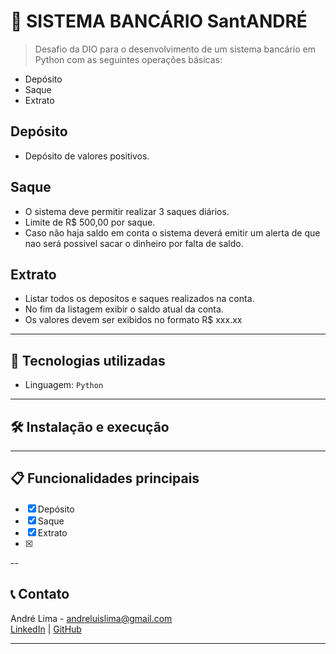 
# 📌 SISTEMA BANCÁRIO SantANDRÉ

> Desafio da DIO para o desenvolvimento de um sistema bancário em Python com as seguintes operações básicas:
* Depósito
* Saque 
* Extrato

## Depósito
* Depósito de valores positivos.

## Saque
* O sistema deve permitir realizar 3 saques diários.
* Limite de R$ 500,00 por saque.
* Caso não haja saldo em conta o sistema deverá emitir um alerta de que nao será possivel sacar o dinheiro
por falta de saldo.

## Extrato
* Listar todos os depositos e saques realizados na conta.
* No fim da listagem exibir o saldo atual da conta.
* Os valores devem ser exibidos no formato R$ xxx.xx

---

## 🚀 Tecnologias utilizadas

- Linguagem: `Python`

---

## 🛠️ Instalação e execução

---

## 📋 Funcionalidades principais

- [x] Depósito
- [x] Saque
- [x] Extrato 
- [x]  

--

## 📞 Contato

André Lima - andreluislima@gmail.com  
[LinkedIn](https://www.linkedin.com/in/andreluislima) | [GitHub](https://github.com/andreluislima)

---

 